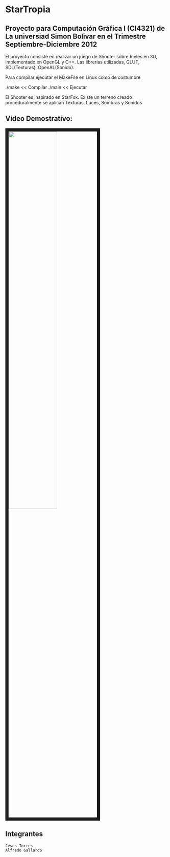 StarTropia
===================

Proyecto para Computación Gráfica I (CI4321) de La universiad Simon Bolivar en el Trimestre Septiembre-Diciembre 2012
--------------------

El proyecto consiste en realizar un juego de Shooter sobre Rieles en 3D, implementado en OpenGL y C++. Las librerias utilizadas, GLUT, SDL(Texturas), OpenAL(Sonido).

Para compilar ejecutar el MakeFile en Linux como de costumbre

./make << Compilar
./main << Ejecutar

El Shooter es inspirado en StarFox. Existe un terreno creado proceduralmente se aplican Texturas, Luces, Sombras y Sonidos

Video Demostrativo:
-------------------
<a href="http://www.youtube.com/watch?feature=player_embedded&v=yGC7gXd0kEc" target="_blank"><img src="http://img.youtube.com/vi/yGC7gXd0kEc/0.jpg" width="55%" border="10" /></a>



Integrantes
-----------
    Jesus Torres
    Alfredo Gallardo
